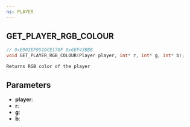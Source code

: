 ```yaml
---
ns: PLAYER
---
```

## GET_PLAYER_RGB_COLOUR

```c
// 0xE902EF951DCE178F 0x6EF43BBB
void GET_PLAYER_RGB_COLOUR(Player player, int* r, int* g, int* b);
```

```
Returns RGB color of the player  
```

## Parameters
* **player**:
* **r**: 
* **g**: 
* **b**: 

